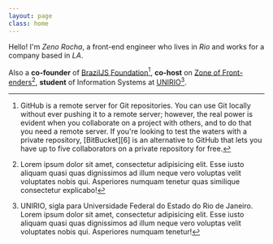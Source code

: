```yaml
---
layout: page
class: home
---
```


<!-- <img id="zeno-illustration" src="{{ site.baseurl }}assets/img/zeno-html5.png" alt="Zeno Rocha's Illustration" /> -->

Hello! I'm *Zeno Rocha*, a front-end engineer who lives in *Rio* and works for a company based in *LA*.

Also a **co-founder** of [BrazilJS Foundation](#)[^1], **co-host** on [Zone of Front-enders](#)[^2], **student** of Information Systems at [UNIRIO](#)[^3].

[^1]: GitHub is a remote server for Git repositories. You can use Git locally without ever pushing it to a remote server; however, the real power is evident when you collaborate on a project with others, and to do that you need a remote server. If you're looking to test the waters with a private repository, [BitBucket][6] is an alternative to GitHub that lets you have up to five collaborators on a private repository for free.

[^2]: Lorem ipsum dolor sit amet, consectetur adipisicing elit. Esse iusto aliquam quasi quas dignissimos ad illum neque vero voluptas velit voluptates nobis qui. Asperiores numquam tenetur quas similique consectetur explicabo!

[^3]: UNIRIO, sigla para Universidade Federal do Estado do Rio de Janeiro. Lorem ipsum dolor sit amet, consectetur adipisicing elit. Esse iusto aliquam quasi quas dignissimos ad illum neque vero voluptas velit voluptates nobis qui. Asperiores numquam tenetur!

<!-- My email address is <contato@zenorocha.com>. -->